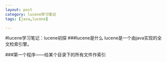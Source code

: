 ```yaml
---
layout: post
category: lucene学习笔记
tags: [java,lucene]

---
```


#lucene学习笔记：lucene初探
###lucene是什么
lucene是一个由java实现的全文检索引擎。

###第一个程序——给某个目录下的所有文件作索引
```java

```